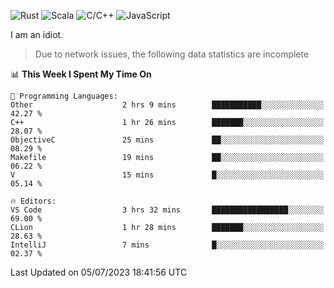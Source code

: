 ![Rust](https://img.shields.io/badge/Rust-000000?style=flat-square&logo=rust&logoColor=white)
![Scala](https://img.shields.io/badge/Scala-DC322F?style=flat-square&logo=Scala)
![C/C++](https://img.shields.io/badge/C++-00599c?style=flat-square&logo=C%2B%2B)
![JavaScript](https://img.shields.io/badge/JavaScript-323330?style=flat-square&logo=javascript&logoColor=F7DF1E)

I am an idiot.

> Due to network issues, the following data statistics are incomplete

<!--START_SECTION:waka-->
📊 **This Week I Spent My Time On** 

```text
💬 Programming Languages: 
Other                    2 hrs 9 mins        ███████████░░░░░░░░░░░░░░   42.27 % 
C++                      1 hr 26 mins        ███████░░░░░░░░░░░░░░░░░░   28.07 % 
ObjectiveC               25 mins             ██░░░░░░░░░░░░░░░░░░░░░░░   08.29 % 
Makefile                 19 mins             ██░░░░░░░░░░░░░░░░░░░░░░░   06.22 % 
V                        15 mins             █░░░░░░░░░░░░░░░░░░░░░░░░   05.14 % 

🔥 Editors: 
VS Code                  3 hrs 32 mins       █████████████████░░░░░░░░   69.00 % 
CLion                    1 hr 28 mins        ███████░░░░░░░░░░░░░░░░░░   28.63 % 
IntelliJ                 7 mins              █░░░░░░░░░░░░░░░░░░░░░░░░   02.37 % 
```


 Last Updated on 05/07/2023 18:41:56 UTC
<!--END_SECTION:waka-->
